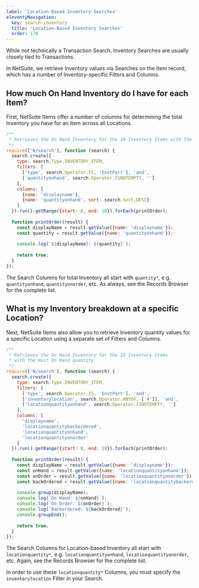 ```yaml
---
label: 'Location-Based Inventory Searches'
eleventyNavigation:
  key: search-inventory
  title: 'Location-Based Inventory Searches'
  order: 170
---
```


While not technically a Transaction Search, Inventory Searches are usually closely tied to Transactions.

In NetSuite, we retrieve Inventory values via Searches on the Item record, which has a number of Inventory-specific 
Filters and Columns.

## How much On Hand Inventory do I have for each Item?

First, NetSuite Items offer a number of columns for determining the total Inventory you have for an Item across all 
Locations.

```javascript
/**
 * Retrieves the On Hand Inventory for the 10 Inventory Items with the most On Hand quantity
 */
require(['N/search'], function (search) {
  search.create({
    type: search.Type.INVENTORY_ITEM,
    filters: [
      ['type', search.Operator.IS, 'InvtPart'], 'and',
      ['quantityonhand', search.Operator.ISNOTEMPTY, '']
    ],
    columns: [
      {name: 'displayname'},
      {name: 'quantityonhand', sort: search.Sort.DESC}
    ]
  }).run().getRange({start: 0, end: 10}).forEach(printOrder);
  
  function printOrder(result) {
    const displayName = result.getValue({name: 'displayname'});
    const quantity = result.getValue({name: 'quantityonhand'});
    
    console.log(`${displayName}: ${quantity}`);
    
    return true;
  }
});
```

The Search Columns for total Inventory all start with `quantity*`, e.g. `quantityonhand`, `quantityonorder`, etc. As 
always, see the Records Browser for the complete list.

## What is my Inventory breakdown at a specific Location?

Next, NetSuite Items also allow you to retrieve Inventory quantity values for a specific Location using a separate 
set of Filters and Columns.

```javascript
/**
 * Retrieves the On Hand Inventory for the 10 Inventory Items
 * with the most On Hand quantity
 */
require(['N/search'], function (search) {
  search.create({
    type: search.Type.INVENTORY_ITEM,
    filters: [
      ['type', search.Operator.IS, 'InvtPart'], 'and',
      ['inventorylocation', search.Operator.ANYOF, ['4']], 'and',
      ['locationquantityonhand', search.Operator.ISNOTEMPTY, '']
    ],
    columns: [
      'displayname',
      'locationquantitybackordered',
      'locationquantityonhand',
      'locationquantityonorder'
    ]
  }).run().getRange({start: 0, end: 10}).forEach(printOrder);
  
  function printOrder(result) {
    const displayName = result.getValue({name: 'displayname'});
    const onHand = result.getValue({name: 'locationquantityonhand'});
    const onOrder = result.getValue({name: 'locationquantityonorder'});
    const backOrdered = result.getValue({name: 'locationquantitybackordered'});
    
    console.group(displayName);
    console.log(`On Hand: ${onHand}`);
    console.log(`On Order: ${onOrder}`);
    console.log(`Backordered: ${backOrdered}`);
    console.groupEnd();
    
    return true;
  }
});
```

The Search Columns for Location-based Inventory all start with `locationquantity*`, e.g. `locationquantityonhand`, 
`locationquantityonorder`, etc. Again, see the Records Browser for the complete list.

In order to use these `locationquantity*` Columns, you must specify the `inventorylocation` Filter in your Search.
